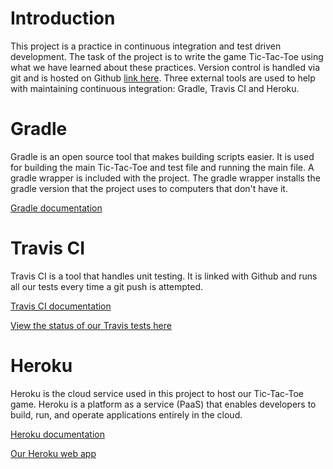 # Introduction
This project is a practice in continuous integration and test driven development. The task of the project is to write the game Tic-Tac-Toe using what we have learned about these practices. Version control is handled via git and is hosted on Github [link here](https://github.com/PepsiPistol/TicTacToe.git).
Three external tools are used to help with maintaining continuous integration: Gradle, Travis CI and Heroku.
# Gradle
Gradle is an open source tool that makes building scripts easier. It is used for building the main Tic-Tac-Toe and test file and running the main file.
A gradle wrapper is included with the project. The gradle wrapper installs the gradle version that the project uses to computers that don't have it.

[Gradle documentation](https://gradle.org/guides/#getting-started)
# Travis CI
Travis CI is a tool that handles unit testing. It is linked with Github and runs all our tests every time a git push is attempted.

[Travis CI documentation](https://docs.travis-ci.com/)

[View the status of our Travis tests here](https://travis-ci.org/PepsiPistol/TicTacToe)
# Heroku
Heroku is the cloud service used in this project to host our Tic-Tac-Toe game.
Heroku is a platform as a service (PaaS) that enables developers to build, run, and operate applications entirely in the cloud.

[Heroku documentation](https://devcenter.heroku.com/articles/getting-started-with-java#introduction)

[Our Heroku web app](https://pepsilove.herokuapp.com/)